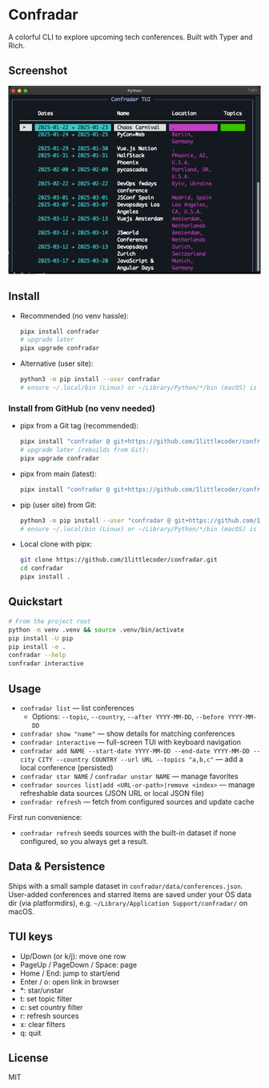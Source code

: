  # Confradar

 A colorful CLI to explore upcoming tech conferences. Built with Typer and Rich.

## Screenshot

![Confradar TUI](https://raw.githubusercontent.com/amrrs/confradar/main/docs/assets/tui.png)

## Install

- Recommended (no venv hassle):
  ```bash
  pipx install confradar
  # upgrade later
  pipx upgrade confradar
  ```
- Alternative (user site):
  ```bash
  python3 -m pip install --user confradar
  # ensure ~/.local/bin (Linux) or ~/Library/Python/*/bin (macOS) is on PATH
  ```

### Install from GitHub (no venv needed)

- pipx from a Git tag (recommended):
  ```bash
  pipx install "confradar @ git+https://github.com/1littlecoder/confradar.git@v0.1.0"
  # upgrade later (rebuilds from Git):
  pipx upgrade confradar
  ```
- pipx from main (latest):
  ```bash
  pipx install "confradar @ git+https://github.com/1littlecoder/confradar.git@main"
  ```
- pip (user site) from Git:
  ```bash
  python3 -m pip install --user "confradar @ git+https://github.com/1littlecoder/confradar.git@v0.1.0"
  # ensure ~/.local/bin (Linux) or ~/Library/Python/*/bin (macOS) is on PATH
  ```
- Local clone with pipx:
  ```bash
  git clone https://github.com/1littlecoder/confradar.git
  cd confradar
  pipx install .
  ```

 ## Quickstart

 ```bash
 # From the project root
 python -m venv .venv && source .venv/bin/activate
 pip install -U pip
 pip install -e .
 confradar --help
 confradar interactive
 ```

## Usage

 - `confradar list` — list conferences
   - Options: `--topic`, `--country`, `--after YYYY-MM-DD`, `--before YYYY-MM-DD`
 - `confradar show "name"` — show details for matching conferences
- `confradar interactive` — full-screen TUI with keyboard navigation
- `confradar add NAME --start-date YYYY-MM-DD --end-date YYYY-MM-DD --city CITY --country COUNTRY --url URL --topics "a,b,c"` — add a local conference (persisted)
- `confradar star NAME` / `confradar unstar NAME` — manage favorites
- `confradar sources list|add <URL-or-path>|remove <index>` — manage refreshable data sources (JSON URL or local JSON file)
- `confradar refresh` — fetch from configured sources and update cache

First run convenience:
- `confradar refresh` seeds sources with the built-in dataset if none configured, so you always get a result.

## Data & Persistence

Ships with a small sample dataset in `confradar/data/conferences.json`. User-added conferences and starred items are saved under your OS data dir (via platformdirs), e.g. `~/Library/Application Support/confradar/` on macOS.

## TUI keys

- Up/Down (or k/j): move one row
- PageUp / PageDown / Space: page
- Home / End: jump to start/end
- Enter / o: open link in browser
- *: star/unstar
- t: set topic filter
- c: set country filter
- r: refresh sources
- x: clear filters
- q: quit

 ## License

 MIT


